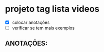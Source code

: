 # projeto tag lista videos
- [x] colocar anotações
- [ ]  verificar se tem mais exemplos

## ANOTAÇÕES:


```javascript
```